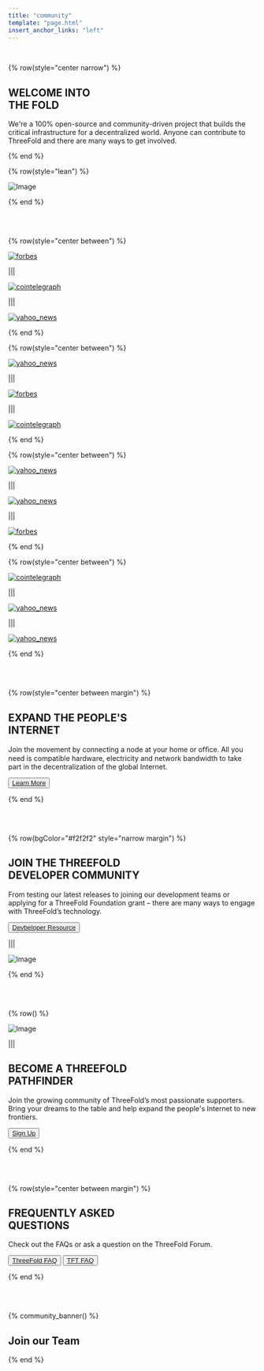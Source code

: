 ```yaml
---
title: "community"
template: "page.html"
insert_anchor_links: "left"
---
```


<br>

<!-- section 1 (THE FOLD) -->

{% row(style="center narrow") %}

## WELCOME INTO <br> **THE FOLD**

We're a 100% open-source and community-driven project that builds the critical infrastructure for a decentralized world. Anyone can contribute to ThreeFold and there are many ways to get involved.

{% end %}

{% row(style="lean") %}

![Image](community_header.jpg#mx-auto)

{% end %}

<br>
<br>

<!-- section 8 (IN THE NEWS) -->

{% row(style="center between") %}

[![forbes](forum.png)](https://forum.threefold.io/)

|||

[![cointelegraph](github.png)](https://github.com/threefoldtech)

|||

[![yahoo_news](documentation.png)](https://library.threefold.me/info/threefold#/)

{% end %}

{% row(style="center between") %}

[![yahoo_news](twitter.png)](https://twitter.com/threefold_io)

|||

[![forbes](telegram_new.png)](https://t.me/threefoldnews)

|||

[![cointelegraph](telegram_chat.png)](https://t.me/threefold)

{% end %}

{% row(style="center between") %}

[![yahoo_news](telegram_farmers.png)](https://t.me/threefoldfarmers)

|||

[![yahoo_news](telegram_chattester.png)](https://t.me/threefoldtesting)

|||

[![forbes](reddit.png)](https://www.reddit.com/r/threefold/)

{% end %}

{% row(style="center between") %}

[![cointelegraph](youtube.png)](https://www.youtube.com/threefoldfoundation)

|||

[![yahoo_news](mail_list.png)](https://www.threefold.io/#subscribe)

|||

[![yahoo_news](linkedin.png)](https://ae.linkedin.com/company/threefold-foundatiooon)

{% end %}

<br>

<br>

<!-- section 3 (INTERNET) -->

{% row(style="center between margin") %}

## EXPAND THE PEOPLE'S <br> **INTERNET**

Join the movement by connecting a node at your home or ofﬁce. All you need is compatible hardware, electricity and network bandwidth to take part in the decentralization of the global Internet.

<button>[Learn More](farm)</button>

{% end %}

<br>
<br>

<!-- section 4 (DEVELOPER COMMUNITY) -->

{% row(bgColor="#f2f2f2" style="narrow margin") %}

## JOIN THE THREEFOLD <br> **DEVELOPER COMMUNITY**

From testing our latest releases to joining our development teams or applying for a ThreeFold Foundation grant – there are many ways to engage with ThreeFold’s technology.

<button>[Devbeloper Resource](/developer)</button>

|||

![Image](community_developers.png#medium)

{% end %}

<br>
<br>

<!-- section 5 (PATHFINDER) -->

{% row() %}

![Image](community_pathefinder.jpg)

|||

## BECOME A THREEFOLD <br> **PATHFINDER**

Join the growing community of ThreeFold’s most passionate supporters. Bring your dreams to the table and help expand the people's Internet to new frontiers.

<button>[Sign Up](https://honf2dpejik.typeform.com/to/Hubtbirs)</button>

{% end %}

<br>
<br>

<!-- section 6 (QUESTIONS) -->

{% row(style="center between margin") %}

## FREQUENTLY ASKED <br> **QUESTIONS**

Check out the FAQs or ask a question on the ThreeFold Forum.

<button>[ThreeFold FAQ](/faq)</button>
<button>[TFT FAQ](/tftfaq)</button>

{% end %}

<br>
<br>

{% community_banner() %}

## **Join our Team**

{% end %}

    
